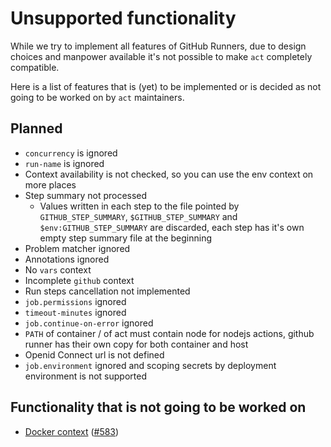 # Unsupported functionality

While we try to implement all features of GitHub Runners, due to design choices and manpower available it's not possible to make `act` completely compatible.  

Here is a list of features that is (yet) to be implemented or is decided as not going to be worked on by `act` maintainers.

## Planned

- `concurrency` is ignored
- `run-name` is ignored
- Context availability is not checked, so you can use the env context on more places
- Step summary not processed
  - Values written in each step to the file pointed by `GITHUB_STEP_SUMMARY`, `$GITHUB_STEP_SUMMARY` and `$env:GITHUB_STEP_SUMMARY` are discarded, each step has it's own empty step summary file at the beginning
- Problem matcher ignored
- Annotations ignored
- No `vars` context
- Incomplete `github` context
- Run steps cancellation not implemented
- `job.permissions` ignored
- `timeout-minutes` ignored
- `job.continue-on-error` ignored
- `PATH` of container / of act must contain node for nodejs actions, github runner has their own copy for both container and host
- Openid Connect url is not defined
- `job.environment` ignored and scoping secrets by deployment environment is not supported

## Functionality that is not going to be worked on

- [Docker context](./missing_functionality/docker_context.md) ([#583](https://github.com/nektos/act/issues/583))
